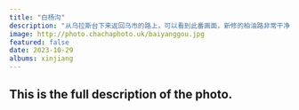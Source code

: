 ```yaml
---
title: "白杨沟"
description: "从乌拉斯台下来返回乌市的路上，可以看到此番画面，新修的柏油路非常干净平整。"
image: http://photo.chachaphoto.uk/baiyanggou.jpg
featured: false
date: 2023-10-29
albums: xinjiang
---
```


## This is the full description of the photo.
